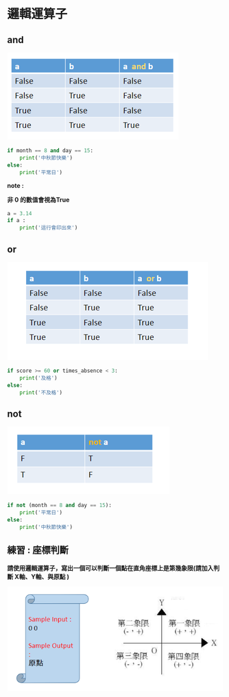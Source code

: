 # 邏輯運算子

## and

![](../../.gitbook/assets/image%20%2846%29.png)

```python
if month == 8 and day == 15:
	print('中秋節快樂')
else:
	print('平常日')

```

**note :** 

 **非 0 的數值會視為True**

```python
a = 3.14
if a :
	print('這行會印出來')
```

## **or**

![](../../.gitbook/assets/image%20%2836%29.png)

```python
if score >= 60 or times_absence < 3:
	print('及格')
else:
	print('不及格')
```

## **not**

![](../../.gitbook/assets/image%20%288%29.png)

```python
if not (month == 8 and day == 15):
	print('平常日') 
else:
	print('中秋節快樂')
```

## **練習 : 座標判斷**

**請使用邏輯運算子，寫出一個可以判斷一個點在直角座標上是第幾象限\(請加入判斷 X軸、Y軸、與原點 \)**

![](../../.gitbook/assets/image%20%2833%29.png)


